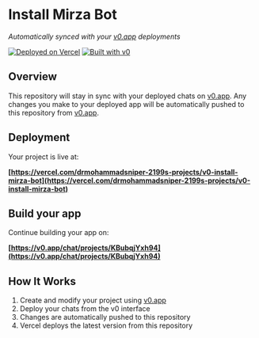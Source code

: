 # Install Mirza Bot

*Automatically synced with your [v0.app](https://v0.app) deployments*

[![Deployed on Vercel](https://img.shields.io/badge/Deployed%20on-Vercel-black?style=for-the-badge&logo=vercel)](https://vercel.com/drmohammadsniper-2199s-projects/v0-install-mirza-bot)
[![Built with v0](https://img.shields.io/badge/Built%20with-v0.app-black?style=for-the-badge)](https://v0.app/chat/projects/KBubqjYxh94)

## Overview

This repository will stay in sync with your deployed chats on [v0.app](https://v0.app).
Any changes you make to your deployed app will be automatically pushed to this repository from [v0.app](https://v0.app).

## Deployment

Your project is live at:

**[https://vercel.com/drmohammadsniper-2199s-projects/v0-install-mirza-bot](https://vercel.com/drmohammadsniper-2199s-projects/v0-install-mirza-bot)**

## Build your app

Continue building your app on:

**[https://v0.app/chat/projects/KBubqjYxh94](https://v0.app/chat/projects/KBubqjYxh94)**

## How It Works

1. Create and modify your project using [v0.app](https://v0.app)
2. Deploy your chats from the v0 interface
3. Changes are automatically pushed to this repository
4. Vercel deploys the latest version from this repository
